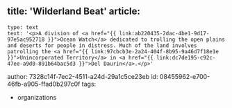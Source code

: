 title: 'Wilderland Beat'
article:
  -
    type: text
    text: '<p>A division of <a href="{{ link:ab220435-2dac-4be1-9d17-97e5ac952718 }}">Ocean Watch</a> dedicated to trolling the open plains and deserts for people in distress. Much of the land involves patrolling the <a href="{{ link:97cbcb3e-2a24-404f-8b95-9a46d7f18e1e }}">Unincorporated Territory</a> in <a href="{{ link:dc7de195-c92c-47ee-a9d0-891b64bac5d3 }}">Del Daurin</a>.</p>'
author: 7328c14f-7ec2-4511-a24d-29a1c5ce23eb
id: 08455962-e700-46fb-a905-ffad0b297c0f
tags:
  - organizations
